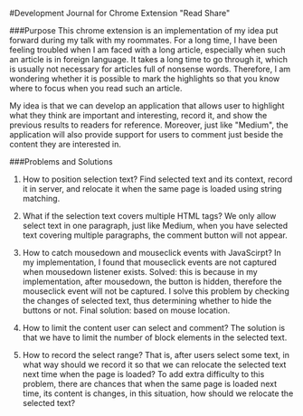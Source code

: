 #Development Journal for Chrome Extension "Read Share"

###Purpose
This chrome extension is an implementation of my idea put forward during
my talk with my roommates. For a long time, I have been feeling troubled 
when I am faced with a long article, especially when such an article is 
in foreign language. It takes a long time to go through it, which is usually
not necessary for articles full of nonsense words. Therefore, I am wondering
whether it is possible to mark the highlights so that you know where to focus
when you read such an article. 

My idea is that we can develop an application that allows user to highlight 
what they think are important and interesting, record it, and show the previous
results to readers for reference. Moreover, just like "Medium", the application
will also provide support for users to comment just beside the content they are
interested in.

###Problems and Solutions
1. How to position selection text?
Find selected text and its context, record it in server, and relocate it 
when the same page is loaded using string matching.
 
2. What if the selection text covers multiple HTML tags?
We only allow select text in one paragraph, just like Medium, when you have
selected text covering multiple paragraphs, the comment button will not appear.

3. How to catch mousedown and mouseclick events with JavaScirpt?
In my implementation, I found that mouseclick events are not captured when 
mousedown listener exists. 
Solved: this is because in my implementation, after mousedown, the button is 
hidden, therefore the mouseclick event will not be captured. I solve this problem
by checking the changes of selected text, thus determining whether to hide the 
buttons or not.
Final solution: based on mouse location.

4. How to limit the content user can select and comment?
The solution is that we have to limit the number of block elements in the selected
text.

5. How to record the select range?
That is, after users select some text, in what way should we record it so that we
can relocate the selected text next time when the page is loaded?
To add extra difficulty to this problem, there are chances that when the same page
is loaded next time, its content is changes, in this situation, how should we relocate
the selected text?



